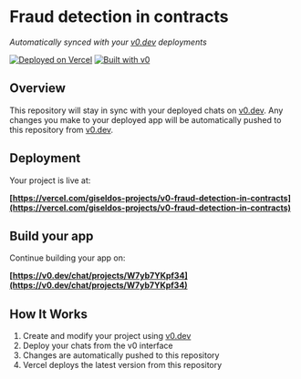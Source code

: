 # Fraud detection in contracts

*Automatically synced with your [v0.dev](https://v0.dev) deployments*

[![Deployed on Vercel](https://img.shields.io/badge/Deployed%20on-Vercel-black?style=for-the-badge&logo=vercel)](https://vercel.com/giseldos-projects/v0-fraud-detection-in-contracts)
[![Built with v0](https://img.shields.io/badge/Built%20with-v0.dev-black?style=for-the-badge)](https://v0.dev/chat/projects/W7yb7YKpf34)

## Overview

This repository will stay in sync with your deployed chats on [v0.dev](https://v0.dev).
Any changes you make to your deployed app will be automatically pushed to this repository from [v0.dev](https://v0.dev).

## Deployment

Your project is live at:

**[https://vercel.com/giseldos-projects/v0-fraud-detection-in-contracts](https://vercel.com/giseldos-projects/v0-fraud-detection-in-contracts)**

## Build your app

Continue building your app on:

**[https://v0.dev/chat/projects/W7yb7YKpf34](https://v0.dev/chat/projects/W7yb7YKpf34)**

## How It Works

1. Create and modify your project using [v0.dev](https://v0.dev)
2. Deploy your chats from the v0 interface
3. Changes are automatically pushed to this repository
4. Vercel deploys the latest version from this repository